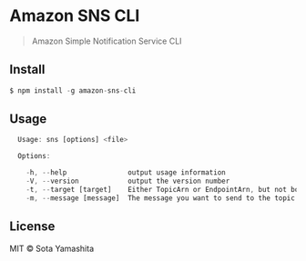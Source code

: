 # Amazon SNS CLI

> Amazon Simple Notification Service CLI

## Install

```js
$ npm install -g amazon-sns-cli
```

## Usage

```js
  Usage: sns [options] <file>

  Options:

    -h, --help               output usage information
    -V, --version            output the version number
    -t, --target [target]    Either TopicArn or EndpointArn, but not both.
    -m, --message [message]  The message you want to send to the topic.
```

## License

MIT © Sota Yamashita
